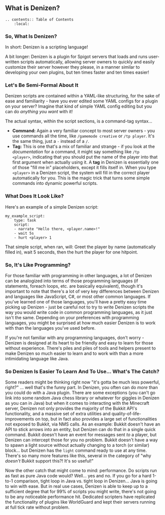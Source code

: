 What is Denizen?
----------------

```eval_rst
.. contents:: Table of Contents
    :local:
```

### So, What Is Denizen?

In short: Denizen is a scripting language!

A bit longer: Denizen is a plugin for Spigot servers that loads and runs user-written scripts automatically, allowing server owners to quickly and easily customize their server however they please, in a manner similar to developing your own plugins, but ten times faster and ten times easier!

### Let's Be Semi-Formal About It

Denizen scripts are contained within a YAML-like structuring, for the sake of ease and familiarity - have you ever edited some YAML configs for a plugin on your server? Imagine that kind of simple YAML config editing but you can do *anything you want* with it!

The actual syntax, within the script sections, is a command-tag syntax...

- **Command:** Again a very familiar concept to most server owners - you use commands all the time, like `/gamemode creative` or `/tp player`. It's the same thing, just a `-` instead of a `/`.
- **Tag:** This is one that's a mix of familiar and strange - if you look at the *documentation* for a command, it might say something like `/tp <player>`, indicating that you should put the name of the player into that first argument when actually using it. A **tag** in Denizen is essentially one of those "fill me in" placeholders, except it fills itself in. When you type `<player>` in a Denizen script, the system will fill in the correct player automatically for you. This is the magic trick that turns some simple commands into dynamic powerful scripts.

### What Does It Look Like?

Here's an example of a simple Denizen script:

```dscript_green
my_example_script:
    type: task
    script:
    - narrate "Hello there, <player.name>!"
    - wait 5s
    - hurt <player> 1
```

That simple script, when ran, will: Greet the player by name <span class="parens">(automatically filled in)</span>, wait 5 seconds, then the hurt the player for one hitpoint.

### So, It's Like Programming?

For those familiar with programming in other languages, a lot of Denizen can be analogized into terms of those programming languages <span class="parens">(if statements, foreach loops, etc. are basically equivalent)</span>, though it's important to note that there's a lot of very key differences between Denizen and languages like JavaScript, C#, or most other common languages. If you've learned one of those languages, you'll have a pretty easy time picking up Denizen - just be careful not to try to write Denizen scripts the way you would write code in common programming languages, as it just isn't the same. Depending on your preferences with programming languages, you might be surprised at how much easier Denizen is to work with than the languages you've used before.

If you're not familiar with any programming languages, don't worry - Denizen is designed at its heart to be friendly and easy to learn for those without experience. There's piles and piles of tools and helpers present to make Denizen so much easier to learn and to work with than a more intimidating language like Java.

### So Denizen Is Easier To Learn And To Use... What's The Catch?

Some readers might be thinking right now "it's gotta be much less powerful, right?" ... well that's the funny part. In Denizen, you often can do *more* than you could do with a Java plugin. There are some exceptions <span class="parens">(you can't go link into some random Java chess library or whatever for giggles in Denizen as you can in Java)</span> but when it comes to interacting with the Minecraft server, Denizen not only provides the majority of the Bukkit API's functionality, and a massive set of extra utilities and quality-of-life-improvements on top, but in fact also provides a large set of functionalities not exposed to Bukkit, via NMS calls. As an example: Bukkit doesn't have an API to stick arrows into an entity, but Denizen can do that in a single quick command. Bukkit doesn't have an event for messages sent *to* a player, but Denizen can intercept those for you no problem. Bukkit doesn't have a way to spawn a light source without actually changing to a torch <span class="parens">(or similar)</span> block... but Denizen has the `light` command ready to use at any time. There's so many more features like this, several in the category of "why *doesn't* Bukkit support this?! It's so useful!"

Now the other catch that might come to mind: performance. Do scripts run as fast as pure Java code would? Well... yes and no. If you go for a hard 1-to-1 comparison, tight loop in Java vs. tight loop in Denizen... Java is going to win with ease. But in real use cases, Denizen is able to keep up to a sufficient degree that for 99% of scripts you might write, there's not going to be any noticeable performance hit. Dedicated scripters have replicated the functionality of plugins like WorldGuard and kept their servers running at full tick rate without problem.
